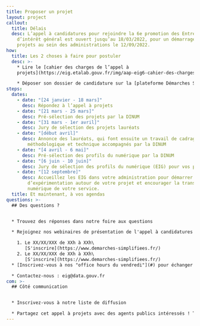 ```yaml
---
title: Proposer un projet
layout: project
callout:
  title: Délais
  desc: L’appel à candidatures pour rejoindre la 6e promotion des Entrepreneurs
    d’intérêt général est ouvert jusqu’au 18/03/2022, pour un démarrage des
    projets au sein des administrations le 12/09/2022.
how:
  title: Les 2 choses à faire pour postuler
  desc: >-
    * Lire le [cahier des charges de l’appel à
    projets](https://eig.etalab.gouv.fr/img/aap-eig6-cahier-des-charges.pdf)

    * Déposer son dossier de candidature sur la [plateforme Démarches Simplifiées](https://www.demarches-simplifiees.fr/commencer/aap-eig6) avant le 18/03/2022, 23h59
steps:
  dates:
    - date: "[24 janvier - 18 mars]"
      desc: Répondez à l’appel à projets
    - date: "[21 mars - 25 mars]"
      desc: Pré-sélection des projets par la DINUM
    - date: "[31 mars - 1er avril]"
      desc: Jury de sélection des projets lauréats
    - date: "[début avril]"
      desc: Annonce des lauréats, qui font ensuite un travail de cadrage
        méthodologique et technique accompagnés par la DINUM
    - date: "[4 avril - 6 mai]"
      desc: Pré-sélection des profils du numérique par la DINUM
    - date: "[6 juin - 10 juin]"
      desc: Jury de sélection des profils du numérique (EIG) pour vos projet.
    - date: "[12 septembre]"
      desc: Accueillez les EIG dans votre administration pour démarrer 10 mois
        d’expérimentation autour de votre projet et encourager la transformation
        numérique de votre service.
  title: Et maintenant, à vos agendas
questions: >-
  ## Des questions ?


  * Trouvez des réponses dans notre foire aux questions

  * Rejoignez nos webinaires de présentation de l'appel à candidatures :

    1. Le XX/XX/XXX de XXh à XXh\
       [S'inscrire](https://www.demarches-simplifiees.fr/)
    2. Le XX/XX/XXX de XXh à XXh\
       [S'inscrire](https://www.demarches-simplifiees.fr/)
  * [Inscrivez-vous à nos "office hours du vendredi"](#) pour échanger 20 minutes sur vos projets avant le dépôt de vos candidatures

  * Contactez-nous : eig@data.gouv.fr
com: >-
  ## Côté communication


  * Inscrivez-vous à notre liste de diffusion

  * Partagez cet appel à projets avec des agents publics intéressés ! Télécharger la plaquette
---
```


